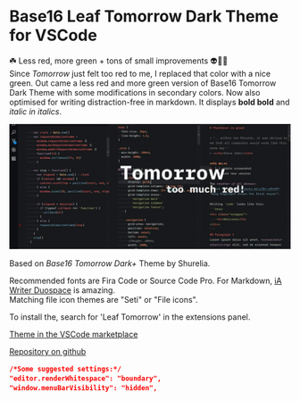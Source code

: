 # Base16 **Leaf Tomorrow** Dark Theme for VSCode

☘️ Less red, more green + tons of small improvements 👽🥑🔋  
Since _Tomorrow_ just felt too red to me, I replaced that color with a nice green.
Out came a less red and more green version of Base16 Tomorrow Dark Theme with some modifications in secondary colors.
Now also optimised for writing distraction-free in markdown. It displays **bold bold** and _italic in italics_.  

![screenshot](screenshot.gif)

Based on _Base16 Tomorrow Dark+_ Theme by Shurelia.

Recommended fonts are Fira Code or Source Code Pro.
For Markdown, [iA Writer Duospace](https://github.com/iaolo/iA-Fonts/tree/master/iA%20Writer%20Duospace) is amazing.  
Matching file icon themes are "Seti" or "File icons".

To install the, search for 'Leaf Tomorrow' in the extensions panel.

[Theme in the VSCode marketplace](https://marketplace.visualstudio.com/items?itemName=swjh.base16-leaf-tomorrow-vscode)

[Repository on github](https://github.com/simonhermann/base16-leaf-tomorrow-vscode-theme)
<br>


```json
/*Some suggested settings:*/
"editor.renderWhitespace": "boundary",
"window.menuBarVisibility": "hidden",
```


